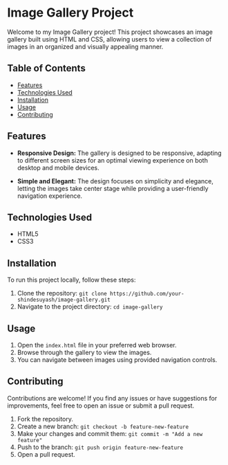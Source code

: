 # Image Gallery Project



Welcome to my  Image Gallery project! This project showcases an image gallery built using HTML and CSS, allowing users to view a collection of images in an organized and visually appealing manner.

## Table of Contents

- [Features](#features)
- [Technologies Used](#technologies-used)
- [Installation](#installation)
- [Usage](#usage)
- [Contributing](#contributing)



## Features

- **Responsive Design:** The gallery is designed to be responsive, adapting to different screen sizes for an optimal viewing experience on both desktop and mobile devices.

- **Simple and Elegant:** The design focuses on simplicity and elegance, letting the images take center stage while providing a user-friendly navigation experience.

## Technologies Used

- HTML5
- CSS3

## Installation

To run this project locally, follow these steps:

1. Clone the repository: `git clone https://github.com/your-shindesuyash/image-gallery.git`
2. Navigate to the project directory: `cd image-gallery`

## Usage

1. Open the `index.html` file in your preferred web browser.
2. Browse through the gallery to view the images.
3. You can navigate between images using provided navigation controls.

## Contributing

Contributions are welcome! If you find any issues or have suggestions for improvements, feel free to open an issue or submit a pull request.

1. Fork the repository.
2. Create a new branch: `git checkout -b feature-new-feature`
3. Make your changes and commit them: `git commit -m "Add a new feature"`
4. Push to the branch: `git push origin feature-new-feature`
5. Open a pull request.


